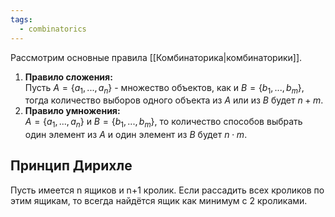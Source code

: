 ```yaml
---
tags:
  - combinatorics
---
```

Рассмотрим основные правила [[Комбинаторика|комбинаторики]]. 

1. **Правило сложения:** \
     Пусть $A = \{a_1,...,a_n\}$ - множество объектов, как и $B = \{b_1,...,b_m\}$, тогда количество выборов одного объекта из $A$ или из $B$ будет $n + m$.
1. **Правило умножения:** \
    $A = \{a_1,...,a_n\}$ и $B = \{b_1,...,b_m\}$, то количество способов выбрать один элемент из $A$ и один элемент из $B$ будет $n \cdot m$.

## Принцип Дирихле

Пусть имеется n ящиков и n+1 кролик. Если рассадить всех кроликов по этим ящикам, то всегда найдётся ящик как минимум с 2 кроликами.